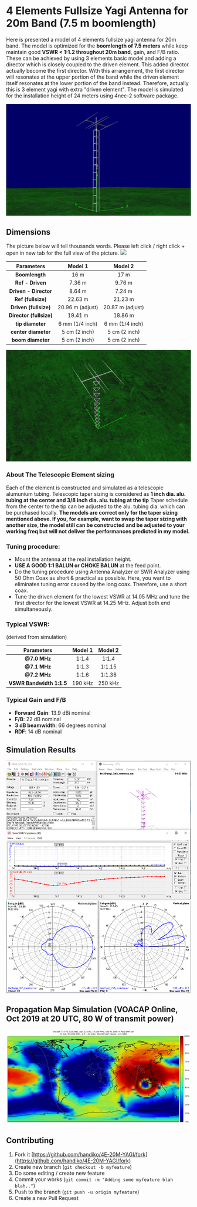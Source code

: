 # 4 Elements Fullsize Yagi Antenna for 20m Band (7.5 m boomlength)
Here is presented a model of 4 elements fullsize yagi antenna for 20m band.
The model is optimized for the **boomlength of 7.5 meters** while keep maintain good **VSWR < 1:1.2 throughout 20m band**, gain, and F/B ratio. These can be achieved by using 3 elements basic model and adding a director which is closely coupled to the driven element. This added director actually become the first director. With this arrangement, the first director will resonates at the upper portion of the band while the driven element itself resonates at the lower portion of the band instead. Therefore, actually this is 3 element yagi with extra "driven element". The model is simulated for the installation height of 24 meters using 4nec-2 software package.

![](./NEC2-Models/4E-20-YAGI_7M5_3DStructure.png)

## Dimensions
The picture below will tell thousands words. Please left click / right click + open in new tab for the full view of the picture.
![](./yagi-diagram.png)

|**Parameters**          |**Model 1**      |**Model 2**      |
|:----------------------:|:---------------:|:---------------:|
|**Boomlength**          | 16 m            | 17 m            |
|**Ref - Driven**        | 7.36 m          | 9.76 m          |
|**Driven - Director**   | 8.64 m          | 7.24 m          |
|**Ref (fullsize)**      | 22.63 m         | 21.23 m         |
|**Driven (fullsize)**   | 20.96 m (adjust)| 20.87 m (adjust)|
|**Director (fullsize)** | 19.41 m         | 18.86  m        |
|**tip diameter**        | 6 mm (1/4 inch) | 6 mm (1/4 inch) |
|**center diameter**     | 5 cm (2 inch)   | 5 cm (2 inch)   |
|**boom diameter**       | 5 cm (2 inch)   | 5 cm (2 inch)   |

![](./NEC2-Models/4E-20-YAGI_7M5_3DStructure2.png)

### About The Telescopic Element sizing
Each of the element is constructed and simulated as a telescopic alumunium tubing. Telescopic taper sizing is considered as **1 inch dia. alu. tubing at the center and 3/8 inch dia. alu. tubing at the tip** Taper schedule from the center to the tip can be adjusted to the alu. tubing dia. which can be purchased locally.
**The models are correct only for the taper sizing mentioned above. If you, for example, want to swap the taper sizing with another size, the model still can be constructed and be adjusted to your working freq but will not deliver the performances predicted in my model.**

### Tuning procedure:
* Mount the antenna at the real installation height.
* **USE A GOOD 1:1 BALUN or CHOKE BALUN** at the feed point.
* Do the tuning procedure using Antenna Analyzer or SWR Analyzer using 50 Ohm Coax as short & practical as possible. Here, you want to eliminates tuning error caused by the long coax. Therefore, use a short coax.
* Tune the driven element for the lowest VSWR at 14.05 MHz and tune the first director for the lowest VSWR at 14.25 MHz. Adjust both end simultaneously.

### Typical VSWR:
(derived from simulation)

|**Parameters**          |**Model 1**|**Model 2**|
|:----------------------:|:---------:|:---------:|
|**@7.0 MHz**            | 1:1.4     | 1:1.4     |
|**@7.1 MHz**            | 1:1.3     | 1:1.15    |
|**@7.2 MHz**            | 1:1.6     | 1:1.38    |
|**VSWR Bandwidth 1:1.5**| 190 kHz   | 250 kHz   |

### Typical Gain and F/B
* **Forward Gain**: 13.9 dBi nominal
* **F/B**: 22 dB nominal
* **3 dB beamwidth**: 66 degrees nominal
* **RDF**: 14 dB nominal

## Simulation Results
![](./NEC2-Models/4E-20-YAGI_7M5_towerTop.NEC.png)
![](./NEC2-Models/4E-20-YAGI_7M5_2DPattern.png)

## Propagation Map Simulation (VOACAP Online, Oct 2019 at 20 UTC, 80 W of transmit power)
![](./NEC2-Models/4E-20-YAGI_7M5_Coverage_VOACAP.png)

## Contributing
1. Fork it [https://github.com/handiko/4E-20M-YAGI/fork](https://github.com/handiko/4E-20M-YAGI/fork)
2. Create new branch (`git checkout -b myfeature`)
3. Do some editing / create new feature
4. Commit your works (`git commit -m "Adding some myfeature blah blah.."`)
5. Push to the branch (`git push -u origin myfeature`)
6. Create a new Pull Request
